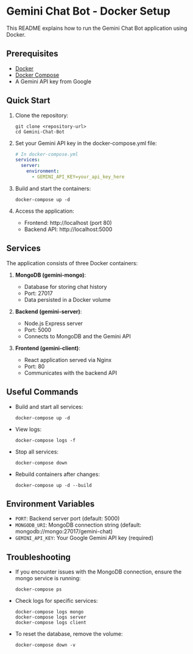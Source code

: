 # Gemini Chat Bot - Docker Setup

This README explains how to run the Gemini Chat Bot application using Docker.

## Prerequisites

- [Docker](https://docs.docker.com/get-docker/)
- [Docker Compose](https://docs.docker.com/compose/install/)
- A Gemini API key from Google

## Quick Start

1. Clone the repository:
   ```
   git clone <repository-url>
   cd Gemini-Chat-Bot
   ```

2. Set your Gemini API key in the docker-compose.yml file:
   ```yaml
   # In docker-compose.yml
   services:
     server:
       environment:
         - GEMINI_API_KEY=your_api_key_here
   ```

3. Build and start the containers:
   ```
   docker-compose up -d
   ```

4. Access the application:
   - Frontend: http://localhost (port 80)
   - Backend API: http://localhost:5000

## Services

The application consists of three Docker containers:

1. **MongoDB (gemini-mongo)**:
   - Database for storing chat history
   - Port: 27017
   - Data persisted in a Docker volume

2. **Backend (gemini-server)**:
   - Node.js Express server
   - Port: 5000
   - Connects to MongoDB and the Gemini API

3. **Frontend (gemini-client)**:
   - React application served via Nginx
   - Port: 80
   - Communicates with the backend API

## Useful Commands

- Build and start all services:
  ```
  docker-compose up -d
  ```

- View logs:
  ```
  docker-compose logs -f
  ```

- Stop all services:
  ```
  docker-compose down
  ```

- Rebuild containers after changes:
  ```
  docker-compose up -d --build
  ```

## Environment Variables

- `PORT`: Backend server port (default: 5000)
- `MONGODB_URI`: MongoDB connection string (default: mongodb://mongo:27017/gemini-chat)
- `GEMINI_API_KEY`: Your Google Gemini API key (required)

## Troubleshooting

- If you encounter issues with the MongoDB connection, ensure the mongo service is running:
  ```
  docker-compose ps
  ```

- Check logs for specific services:
  ```
  docker-compose logs mongo
  docker-compose logs server
  docker-compose logs client
  ```

- To reset the database, remove the volume:
  ```
  docker-compose down -v
  ``` 